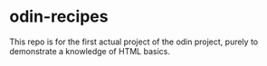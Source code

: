 # odin-recipes

This repo is for the first actual project of the odin project, purely to demonstrate a knowledge of HTML basics.